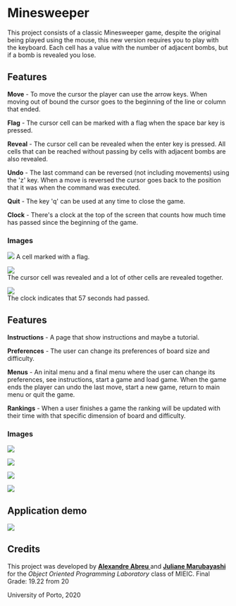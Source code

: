 

# Minesweeper 

This project consists of a classic Minesweeper game, despite the original being played using the mouse, this new version requires you to play with the keyboard. Each cell has a value with the number of adjacent bombs, but if a bomb is revealed you lose.

## Features 
**Move** - To move the cursor the player can use the arrow keys. When moving out of bound the cursor goes to the beginning of the line or column that ended.

**Flag** - The cursor cell can be marked with a flag when the space bar key is pressed.

**Reveal** - The cursor cell can be revealed when the enter key is pressed. All cells that can be reached without passing by cells with adjacent bombs are also revealed.

**Undo** - The last command can be reversed (not including movements) using the 'z' key. When a move is reversed the cursor goes back to the position that it was when the command was executed.

**Quit** - The key 'q' can be used at any time to close the game.

**Clock** - There's a clock at the top of the screen that counts how much time has passed since the beginning of the game.

### Images
![](https://i.imgur.com/C3BfR4r.gifv)
A cell marked with a flag.

![](https://i.imgur.com/rGWsHoo.png)  
The cursor cell was revealed and a lot of other cells are revealed together.

![](https://i.imgur.com/NtOUsaM.png)  
The clock indicates that 57 seconds had passed.


## Features 
**Instructions** - A page that show instructions and maybe a tutorial.

**Preferences** - The user can change its preferences of board size and difficulty.

**Menus** - An inital menu and a final menu where the user can change its preferences, see instructions, start a game and load game. When the game ends the player can undo the last move, start a new game, return to main menu or quit the game.

**Rankings** - When a user finishes a game the ranking will be updated with their time with that specific dimension of board and difficulty.

### Images
![](https://i.imgur.com/h4gr9DB.png)  

![](https://i.imgur.com/ASxpy6o.png)  

![](https://i.imgur.com/MiAkLnQ.png)  

![](https://i.imgur.com/BYSC4HA.png)  

## Application demo
![](/docs/app-demo.gif)  

## Credits
This project was developed by 
[__Alexandre Abreu__ ](https://github.com/a3brx) and [__Juliane Marubayashi__ ](https://github.com/jumaruba) for the _Object Oriented Programming Laboratory_ class of MIEIC. 
Final Grade: 19.22 from 20  
  
University of Porto, 2020
